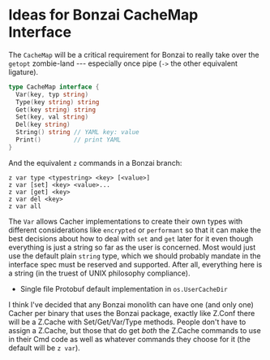 # Ideas for Bonzai CacheMap Interface

The `CacheMap` will be a critical requirement for Bonzai to really take
over the `getopt` zombie-land --- especially once pipe (`->` the other
equivalent ligature).

```go
type CacheMap interface {
  Var(key, typ string)
  Type(key string) string
  Get(key string) string
  Set(key, val string)
  Del(key string)
  String() string // YAML key: value
  Print()         // print YAML
}
```

And the equivalent `z` commands in a Bonzai branch:

```
z var type <typestring> <key> [<value>]
z var [set] <key> <value>...
z var [get] <key>
z var del <key>
z var all
```

The `Var` allows Cacher implementations to create their own types with
different considerations like `encrypted` or `performant` so that it can
make the best decisions about how to deal with `set` and `get` later for
it even though everything is just a string so far as the user is
concerned. Most would just use the default plain `string` type, which we
should probably mandate in the interface spec must be reserved and
supported. After all, everything here is a string (in the truest of UNIX
philosophy compliance).

* Single file Protobuf default implementation in `os.UserCacheDir`

I think I've decided that any Bonzai monolith can have one (and only
one) Cacher per binary that uses the Bonzai package, exactly like Z.Conf
there will be a Z.Cache with Set/Get/Var/Type methods. People don't have
to assign a Z.Cache, but those that do get *both* the Z.Cache commands
to use in their Cmd code as well as whatever commands they choose for
it (the default will be `z var`).
